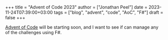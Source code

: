 +++
title = "Advent of Code 2023"
author = ["Jonathan Peel"]
date = 2023-11-24T07:39:00+03:00
tags = ["blog", "advent", "code", "AoC", "F#"]
draft = false
+++

[Advent of Code](https://adventofcode.com/) will be starting soon, and I want to see if can manage any of the challenges using F#.
